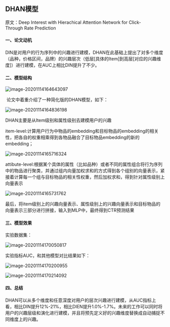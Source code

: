 ## DHAN模型

<p>原文：<a href="https://arxiv.org/pdf/2005.12981.pdf" style="text-decoration:none">Deep Interest with Hierachical Attention Network for Click-Through Rate Prediction</a></p>

#### 一、论文动机

DIN是对用户的行为序列中的兴趣进行建模，DHAN在此基础上提出了对多个维度（品种，价格区间，品牌）的兴趣层次（低层[具体的Item]到高层[对应的兴趣维度]）进行建模，在AUC上相比DIN提升了不少。

#### 二、模型结构

![image-20201114164643097](C:\Users\CXL\AppData\Roaming\Typora\typora-user-images\image-20201114164643097.png)

​               论文中着重介绍了一种简化版的DHAN模型，如下：

![image-20201114164836198](C:\Users\CXL\AppData\Roaming\Typora\typora-user-images\image-20201114164836198.png)

DHAN主要是从Item级别和属性级别去建模用户的兴趣

item-level:计算用户行为中物品的embedding和目标物品的embedding的相关性，把各自的权重相乘得到各物品融合了目标物品embedding的新的embedding；

![image-20201114165716324](C:\Users\CXL\AppData\Roaming\Typora\typora-user-images\image-20201114165716324.png)

attibute-level:根据某个具体的属性（比如品种）或者不同的属性组合将行为序列中的物品进行聚类，并通过组内向量加权求和的方式得到各个组别的向量表示，紧接着计算每一个组与目标物品的相关性权重，然后加权求和，得到针对属性级别上向量表示

![image-20201114165731762](C:\Users\CXL\AppData\Roaming\Typora\typora-user-images\image-20201114165731762.png)

最后，将item级别上的兴趣向量表示、属性级别上的兴趣向量表示和目标物品的向量表示三部分进行拼接，输入到MLP中，最终得到CTR预测结果

#### 三、模型效果

实验数据集：

![image-20201114170050817](C:\Users\CXL\AppData\Roaming\Typora\typora-user-images\image-20201114170050817.png)

实验指标AUC，和其他模型对比结果如下：

![image-20201114170200955](C:\Users\CXL\AppData\Roaming\Typora\typora-user-images\image-20201114170200955.png)

![image-20201114170214092](C:\Users\CXL\AppData\Roaming\Typora\typora-user-images\image-20201114170214092.png)

#### 四、总结

DHAN可以从多个维度和任意深度对用户的层次兴趣进行建模，从AUC指标上看，相比DIN提升12%-21%，相比DIEN提升1.0%-1.7%。未来的工作可以同时将用户的兴趣层级和演化进行建模，并且将预先定义好的兴趣维度替换成自动捕捉不同维度上的兴趣。